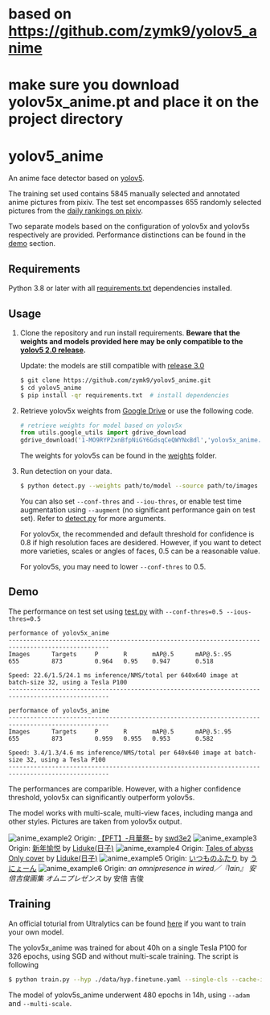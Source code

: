 # based on https://github.com/zymk9/yolov5_anime

# make sure you download yolov5x_anime.pt and place it on the project directory

# yolov5_anime

An anime face detector based on [yolov5](https://github.com/ultralytics/yolov5).

The training set used contains 5845 manually selected and annotated anime pictures from pixiv. The test set encompasses 655 randomly selected pictures from the [daily rankings on pixiv](https://www.pixiv.net/ranking.php).

Two separate models based on the configuration of yolov5x and yolov5s respectively are provided. Performance distinctions can be found in the [demo](#Demo) section.

## Requirements

Python 3.8 or later with all [requirements.txt](https://github.com/zymk9/yolov5_anime/blob/master/requirements.txt) dependencies installed.

## Usage

1. Clone the repository and run install requirements. **Beware that the weights and models provided here may be only compatible to the [yolov5 2.0 release](https://github.com/ultralytics/yolov5/releases/tag/v2.0).**

   Update: the models are still compatible with [release 3.0](https://github.com/ultralytics/yolov5/releases/tag/v3.0)

   ```bash
   $ git clone https://github.com/zymk9/yolov5_anime.git
   $ cd yolov5_anime
   $ pip install -qr requirements.txt  # install dependencies
   ```

2. Retrieve yolov5x weights from [Google Drive](https://drive.google.com/file/d/1-MO9RYPZxnBfpNiGY6GdsqCeQWYNxBdl/view?usp=sharing) or use the following code.
   ```python
   # retrieve weights for model based on yolov5x
   from utils.google_utils import gdrive_download
   gdrive_download('1-MO9RYPZxnBfpNiGY6GdsqCeQWYNxBdl','yolov5x_anime.pt')
   ```
   The weights for yolov5s can be found in the [weights](https://github.com/zymk9/yolov5_anime/tree/master/weights) folder.
3. Run detection on your data.

   ```bash
   $ python detect.py --weights path/to/model --source path/to/images --output path/to/output/folder
   ```

   You can also set `--conf-thres` and `--iou-thres`, or enable test time augmentation using `--augment` (no significant performance gain on test set). Refer to [detect.py](https://github.com/zymk9/yolov5_anime/blob/master/detect.py) for more arguments.

   For yolov5x, the recommended and default threshold for confidence is 0.8 if high resolution faces are desidered. However, if you want to detect more varieties, scales or angles of faces, 0.5 can be a reasonable value.

   For yolov5s, you may need to lower `--conf-thres` to 0.5.

## Demo

The performance on test set using [test.py](https://github.com/zymk9/yolov5_anime/blob/master/test.py) with `--conf-thres=0.5 --ious-thres=0.5`

```
performance of yolov5x_anime
--------------------------------------------------------------------------------------------------
Images      Targets     P       R       mAP@.5      mAP@.5:.95
655         873         0.964   0.95    0.947       0.518

Speed: 22.6/1.5/24.1 ms inference/NMS/total per 640x640 image at batch-size 32, using a Tesla P100
--------------------------------------------------------------------------------------------------

performance of yolov5s_anime
--------------------------------------------------------------------------------------------------
Images      Targets     P       R       mAP@.5      mAP@.5:.95
655         873         0.959   0.955   0.953       0.582

Speed: 3.4/1.3/4.6 ms inference/NMS/total per 640x640 image at batch-size 32, using a Tesla P100
--------------------------------------------------------------------------------------------------
```

The performances are comparible. However, with a higher confidence threshold, yolov5x can significantly outperform yolov5s.

The model works with multi-scale, multi-view faces, including manga and other styles. Pictures are taken from yolov5x output.

![anime_example2](./inference/output/anime2.jpg)
Origin: [【PFT】-月華祭-](https://www.pixiv.net/artworks/55817439) by [swd3e2](https://www.pixiv.net/users/660788)
![anime_example3](./inference/output/anime3.jpg)
Origin: [新年愉悦](https://www.pixiv.net/artworks/67321023) by [Liduke(日子)](https://www.pixiv.net/users/38088)
![anime_example4](./inference/output/anime4.jpg)
Origin: [Tales of abyss Only cover](https://www.pixiv.net/artworks/66546900) by [Liduke(日子)](https://www.pixiv.net/users/38088)
![anime_example5](./inference/output/anime5.png)
Origin: [いつものふたり](https://www.pixiv.net/artworks/82867235) by [うにょーん](https://www.pixiv.net/users/123423)
![anime_example6](./inference/output/manga0.jpg)
Origin: _an omnipresence in wired／『lain』 安倍吉俊画集 オムニプレゼンス_ by 安倍 吉俊

## Training

An official toturial from Ultralytics can be found [here](https://github.com/ultralytics/yolov5/issues/12) if you want to train your own model.

The yolov5x_anime was trained for about 40h on a single Tesla P100 for 326 epochs, using SGD and without multi-scale training. The script is following

```bash
$ python train.py --hyp ./data/hyp.finetune.yaml --single-cls --cache-images --batch-size 16 --epochs 360 --data ./data/anime.yaml --cfg ./models/yolov5x.yaml --weights yolov5x.pt
```

The model of yolov5s_anime underwent 480 epochs in 14h, using `--adam` and `--multi-scale`.
